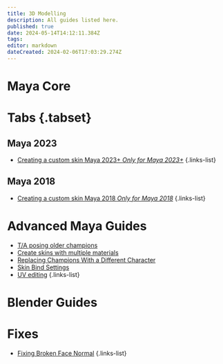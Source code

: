 ```yaml
---
title: 3D Modelling
description: All guides listed here.
published: true
date: 2024-05-14T14:12:11.384Z
tags: 
editor: markdown
dateCreated: 2024-02-06T17:03:29.274Z
---
```


# Maya Core
# Tabs {.tabset}
## Maya 2023
- [Creating a custom skin Maya 2023+ *Only for Maya 2023+*](/specific-guide/3d-modelling/create-customskin-maya2023)
 {.links-list}
 
## Maya 2018
- [Creating a custom skin Maya 2018 *Only for Maya 2018*](/specific-guide/3d-modelling/create-customskin-maya2018)
 {.links-list}

# Advanced Maya Guides
- [T/A posing older champions](/specific-guide/3d-modelling/tposeoldchamps)
- [Create skins with multiple materials](/specific-guide/texturing/create-skin-with-multiple-mats)
- [Replacing Champions With a Different Character](/specific-guide/3d-modelling/Replacing-Champion-With-a-Completely-Different-Model)
- [Skin Bind Settings](/specific-guide/3d-modelling/maya-bind-settings)
- [UV editing](/specific-guide/3d-modelling/uv-editing)
 {.links-list}



# Blender Guides

# Fixes
- [Fixing Broken Face Normal](/specific-guide/3d-modelling/Fixing_broken_face_normals)
 {.links-list}